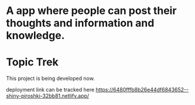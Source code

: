 # A app where people can post their thoughts and information and knowledge. 
# Topic Trek

This project is being developed now.

deployment link can be tracked here https://6480fffb8b26e44df6843652--shiny-piroshki-32bb81.netlify.app/
